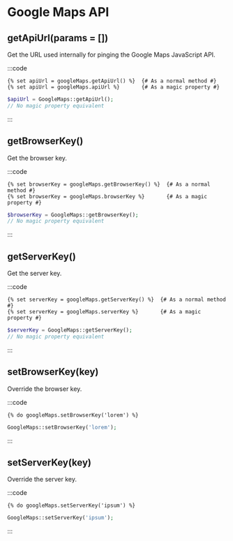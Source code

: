 # Google Maps API

## getApiUrl(params = [])

Get the URL used internally for pinging the Google Maps JavaScript API.

:::code
```twig
{% set apiUrl = googleMaps.getApiUrl() %}  {# As a normal method #}
{% set apiUrl = googleMaps.apiUrl %}       {# As a magic property #}
```
```php
$apiUrl = GoogleMaps::getApiUrl();
// No magic property equivalent
```
:::

## getBrowserKey()

Get the browser key.

:::code
```twig
{% set browserKey = googleMaps.getBrowserKey() %}  {# As a normal method #}
{% set browserKey = googleMaps.browserKey %}       {# As a magic property #}
```
```php
$browserKey = GoogleMaps::getBrowserKey();
// No magic property equivalent
```
:::

## getServerKey()

Get the server key.

:::code
```twig
{% set serverKey = googleMaps.getServerKey() %}  {# As a normal method #}
{% set serverKey = googleMaps.serverKey %}       {# As a magic property #}
```
```php
$serverKey = GoogleMaps::getServerKey();
// No magic property equivalent
```
:::

## setBrowserKey(key)

Override the browser key.

:::code
```twig
{% do googleMaps.setBrowserKey('lorem') %}
```
```php
GoogleMaps::setBrowserKey('lorem');
```
:::

## setServerKey(key)

Override the server key.

:::code
```twig
{% do googleMaps.setServerKey('ipsum') %}
```
```php
GoogleMaps::setServerKey('ipsum');
```
:::
